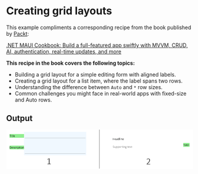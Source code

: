 # Creating grid layouts 
This example compliments a corresponding recipe from the book published by [Packt](https://www.packtpub.com/en-us?utm_source=github):

[.NET MAUI Cookbook: Build a full-featured app swiftly with MVVM, CRUD, AI, authentication, real-time updates, and more](https://www.packtpub.com/en-IT/product/net-maui-cookbook-9781835464625)

**This recipe in the book covers the following topics:**
* Building a grid layout for a simple editing form with aligned labels.
* Creating a grid layout for a list item, where the label spans two rows.
* Understanding the difference between `Auto` and `*` row sizes.
* Common challenges you might face in real-world apps with fixed-size and Auto rows.

## Output
![Grid layouts](/Images/Grid%20multiple%20row%20alignment%20and%20row%20spanning.png)
